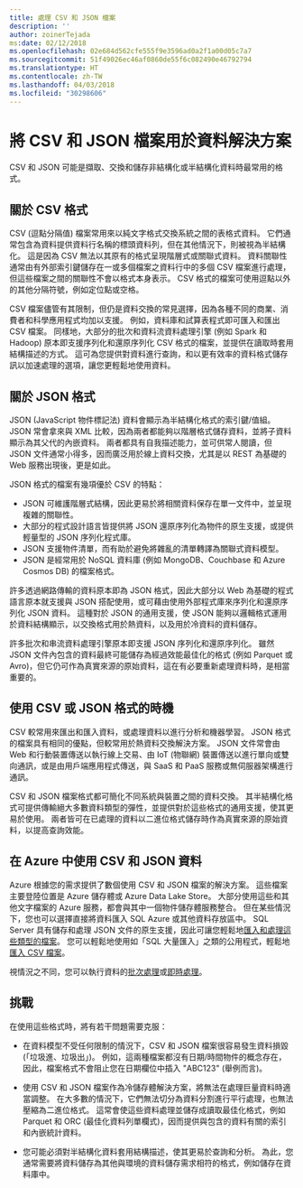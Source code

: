 ```yaml
---
title: 處理 CSV 和 JSON 檔案
description: ''
author: zoinerTejada
ms:date: 02/12/2018
ms.openlocfilehash: 02e684d562cfe555f9e3596ad0a2f1a00d05c7a7
ms.sourcegitcommit: 51f49026ec46af0860de55f6c082490e46792794
ms.translationtype: HT
ms.contentlocale: zh-TW
ms.lasthandoff: 04/03/2018
ms.locfileid: "30298606"
---
```

# <a name="working-with-csv-and-json-files-for-data-solutions"></a>將 CSV 和 JSON 檔案用於資料解決方案

CSV 和 JSON 可能是擷取、交換和儲存非結構化或半結構化資料時最常用的格式。 

## <a name="about-csv-format"></a>關於 CSV 格式

CSV (逗點分隔值) 檔案常用來以純文字格式交換系統之間的表格式資料。 它們通常包含為資料提供資料行名稱的標頭資料列，但在其他情況下，則被視為半結構化。 這是因為 CSV 無法以其原有的格式呈現階層式或關聯式資料。 資料關聯性通常由有外部索引鍵儲存在一或多個檔案之資料行中的多個 CSV 檔案進行處理，但這些檔案之間的關聯性不會以格式本身表示。 CSV 格式的檔案可使用逗點以外的其他分隔符號，例如定位點或空格。

CSV 檔案儘管有其限制，但仍是資料交換的常見選擇，因為各種不同的商業、消費者和科學應用程式均加以支援。 例如，資料庫和試算表程式即可匯入和匯出 CSV 檔案。 同樣地，大部分的批次和資料流資料處理引擎 (例如 Spark 和 Hadoop) 原本即支援序列化和還原序列化 CSV 格式的檔案，並提供在讀取時套用結構描述的方式。 這可為您提供對資料進行查詢，和以更有效率的資料格式儲存訊以加速處理的選項，讓您更輕鬆地使用資料。

## <a name="about-json-format"></a>關於 JSON 格式

JSON (JavaScript 物件標記法) 資料會顯示為半結構化格式的索引鍵/值組。 JSON 常會拿來與 XML 比較，因為兩者都能夠以階層格式儲存資料，並將子資料顯示為其父代的內嵌資料。 兩者都具有自我描述能力，並可供常人閱讀，但 JSON 文件通常小得多，因而廣泛用於線上資料交換，尤其是以 REST 為基礎的 Web 服務出現後，更是如此。 

JSON 格式的檔案有幾項優於 CSV 的特點：

* JSON 可維護階層式結構，因此更易於將相關資料保存在單一文件中，並呈現複雜的關聯性。
* 大部分的程式設計語言皆提供將 JSON 還原序列化為物件的原生支援，或提供輕量型的 JSON 序列化程式庫。
* JSON 支援物件清單，而有助於避免將雜亂的清單轉譯為關聯式資料模型。
* JSON 是經常用於 NoSQL 資料庫 (例如 MongoDB、Couchbase 和 Azure Cosmos DB) 的檔案格式。

許多透過網路傳輸的資料原本即為 JSON 格式，因此大部分以 Web 為基礎的程式語言原本就支援與 JSON 搭配使用，或可藉由使用外部程式庫來序列化和還原序列化 JSON 資料。 這種對於 JSON 的通用支援，使 JSON 能夠以邏輯格式運用於資料結構顯示，以交換格式用於熱資料，以及用於冷資料的資料儲存。

許多批次和串流資料處理引擎原本即支援 JSON 序列化和還原序列化。 雖然 JSON 文件內包含的資料最終可能儲存為經過效能最佳化的格式 (例如 Parquet 或 Avro)，但它仍可作為真實來源的原始資料，這在有必要重新處理資料時，是相當重要的。

## <a name="when-to-use-csv-or-json-formats"></a>使用 CSV 或 JSON 格式的時機

CSV 較常用來匯出和匯入資料，或處理資料以進行分析和機器學習。 JSON 格式的檔案具有相同的優點，但較常用於熱資料交換解決方案。 JSON 文件常會由 Web 和行動裝置傳送以執行線上交易、由 IoT (物聯網) 裝置傳送以進行單向或雙向通訊，或是由用戶端應用程式傳送，與 SaaS 和 PaaS 服務或無伺服器架構進行通訊。 

CSV 和 JSON 檔案格式都可簡化不同系統與裝置之間的資料交換。 其半結構化格式可提供傳輸絕大多數資料類型的彈性，並提供對於這些格式的通用支援，使其更易於使用。 兩者皆可在已處理的資料以二進位格式儲存時作為真實來源的原始資料，以提高查詢效能。 

## <a name="working-with-csv-and-json-data-in-azure"></a>在 Azure 中使用 CSV 和 JSON 資料

Azure 根據您的需求提供了數個使用 CSV 和 JSON 檔案的解決方案。 這些檔案主要登陸位置是 Azure 儲存體或 Azure Data Lake Store。 大部分使用這些和其他文字檔案的 Azure 服務，都會與其中一個物件儲存體服務整合。 但在某些情況下，您也可以選擇直接將資料匯入 SQL Azure 或其他資料存放區中。 SQL Server 具有儲存和處理 JSON 文件的原生支援，因此可讓您輕鬆地[匯入和處理這些類型的檔案](/sql/relational-databases/json/import-json-documents-into-sql-server)。 您可以輕鬆地使用如「SQL 大量匯入」之類的公用程式，輕鬆地[匯入 CSV 檔案](/sql/relational-databases/json/import-json-documents-into-sql-server)。

視情況之不同，您可以執行資料的[批次處理](../big-data/batch-processing.md)或[即時處理](../big-data/real-time-processing.md)。

## <a name="challenges"></a>挑戰

在使用這些格式時，將有若干問題需要克服：

* 在資料模型不受任何限制的情況下，CSV 和 JSON 檔案很容易發生資料損毀 (「垃圾進、垃圾出」)。 例如，這兩種檔案都沒有日期/時間物件的概念存在，因此，檔案格式不會阻止您在日期欄位中插入 "ABC123" (舉例而言)。

* 使用 CSV 和 JSON 檔案作為冷儲存體解決方案，將無法在處理巨量資料時適當調整。 在大多數的情況下，它們無法切分為資料分割進行平行處理，也無法壓縮為二進位格式。 這常會使這些資料處理並儲存成讀取最佳化格式，例如 Parquet 和 ORC (最佳化資料列單欄式)，因而提供與包含的資料有關的索引和內嵌統計資料。

* 您可能必須對半結構化資料套用結構描述，使其更易於查詢和分析。 為此，您通常需要將資料儲存為其他與環境的資料儲存需求相符的格式，例如儲存在資料庫中。

